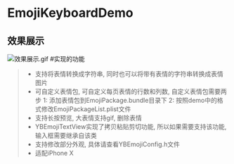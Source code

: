 # EmojiKeyboardDemo
## 效果展示
![效果展示.gif](https://upload-images.jianshu.io/upload_images/2887144-f253858cdc91728f.gif?imageMogr2/auto-orient/strip)
#实现的功能
> * 支持将表情转换成字符串, 同时也可以将带有表情的字符串转换成表情图片
> * 可自定义表情包, 可自定义每页表情的行数和列数, 自定义表情包需要两步
> 1: 添加表情包到EmojiPackage.bundle目录下
> 2: 按照demo中的格式修改EmojiPackageList.plist文件
> * 支持长按预览, 大表情支持gif, 删除表情
> * YBEmojiTextView实现了拷贝粘贴剪切功能, 所以如果需要支持该功能, 输入框需要继承自该类
> * 支持修改部分外观, 具体请查看YBEmojiConfig.h文件
> * 适配iPhone X

